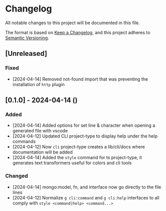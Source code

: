 # Changelog

All notable changes to this project will be documented in this file.

The format is based on [Keep a Changelog](https://keepachangelog.com/en/1.1.0/),
and this project adheres to [Semantic Versioning](https://semver.org/spec/v2.0.0.html).

## [Unreleased]

### Fixed
- [2024-04-14] Removed not-found import that was preventing the installation of `http` plugin

## [0.1.0] - 2024-04-14 ()

### Added
- [2024-04-14] Added options for set line & character when opening a generated file with vscode
- [2024-04-12] Updated CLI project-type to display help under the help commands
- [2024-04-12] Now `cli` project-type creates a lib/cli/docs where documentation will be added
- [2024-04-14] Added the `style` command for ts project-type, it generates text transformers useful for colors and cli tools


### Changed
- [2024-04-14] mongo:model, fn, and interface now go directly to the file lines
- [2024-04-12] Normalize `g cli:command` and `g cli:help` interfaces to all comply with `style <command|help> <command...>`
